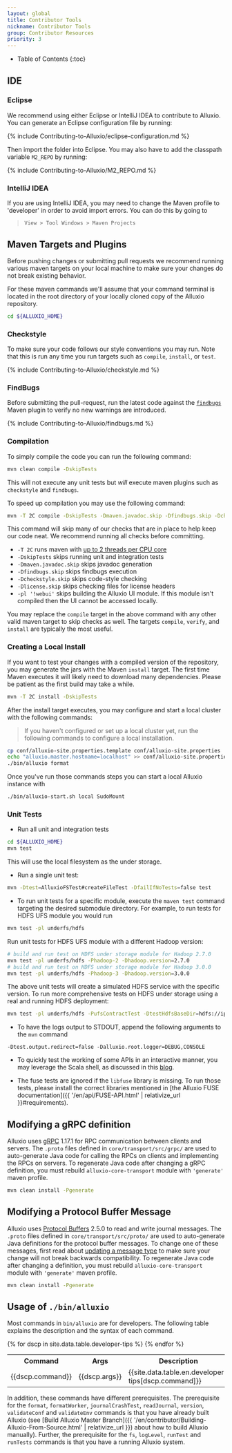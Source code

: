 ```yaml
---
layout: global
title: Contributor Tools
nickname: Contributor Tools
group: Contributor Resources
priority: 3
---
```


* Table of Contents
{:toc}

## IDE

### Eclipse

We recommend using either Eclipse or IntelliJ IDEA to contribute to Alluxio. You can generate an
Eclipse configuration file by running:

{% include Contributing-to-Alluxio/eclipse-configuration.md %}

Then import the folder into Eclipse.
You may also have to add the classpath variable `M2_REPO` by running:

{% include Contributing-to-Alluxio/M2_REPO.md %}

### IntelliJ IDEA

If you are using IntelliJ IDEA, you may need to change the Maven profile to 'developer' in order
to avoid import errors. You can do this by going to

> `View > Tool Windows > Maven Projects`

## Maven Targets and Plugins

Before pushing changes or submitting pull requests we recommend running various maven targets on
your local machine to make sure your changes do not break existing behavior.

For these maven commands we'll assume that your command terminal is located in the root directory
of your locally cloned copy of the Alluxio repository.

```bash
cd ${ALLUXIO_HOME}
```

### Checkstyle

To make sure your code follows our style conventions you may run. Note that this is run any time
you run targets such as `compile`, `install`, or `test`.

{% include Contributing-to-Alluxio/checkstyle.md %}

### FindBugs

Before submitting the pull-request, run the latest code against the
[`findbugs`](http://findbugs.sourceforge.net/) Maven plugin to verify no new warnings are
introduced.

{% include Contributing-to-Alluxio/findbugs.md %}

### Compilation

To simply compile the code you can run the following command:

```bash
mvn clean compile -DskipTests
```

This will not execute any unit tests but _will_ execute maven plugins such as `checkstyle` and
`findbugs`.

To speed up compilation you may use the following command:

```bash
mvn -T 2C compile -DskipTests -Dmaven.javadoc.skip -Dfindbugs.skip -Dcheckstyle.skip -Dlicense.skip -pl '!webui'
```

This command will skip many of our checks that are in place to help keep our code neat.
We recommend running all checks before committing.

- `-T 2C` runs maven with [up to 2 threads per CPU core](https://cwiki.apache.org/confluence/display/MAVEN/Parallel+builds+in+Maven+3)
- `-DskipTests` skips running unit and integration tests
- `-Dmaven.javadoc.skip` skips javadoc generation
- `-Dfindbugs.skip` skips findbugs execution
- `-Dcheckstyle.skip` skips code-style checking
- `-Dlicense.skip` skips checking files for license headers
- `-pl '!webui'` skips building the Alluxio UI module.
If this module isn't compiled then the UI cannot be accessed locally.

You may replace the `compile` target in the above command with any other valid maven target to skip
checks as well.
The targets `compile`, `verify`, and `install` are typically the most useful.

### Creating a Local Install

If you want to test your changes with a compiled version of the repository, you may generate the
jars with the Maven `install` target.
The first time Maven executes it will likely need to download many dependencies.
Please be patient as the first build may take a while.

```bash
mvn -T 2C install -DskipTests
```

After the install target executes, you may configure and start a local cluster
with the following commands:

> If you haven't configured or set up a local cluster yet, run the following commands to configure
a local installation.

```bash
cp conf/alluxio-site.properties.template conf/alluxio-site.properties
echo "alluxio.master.hostname=localhost" >> conf/alluxio-site.properties
./bin/alluxio format
```

Once you've run those commands steps you can start a local Alluxio instance with

```bash
./bin/alluxio-start.sh local SudoMount
```

### Unit Tests

- Run all unit and integration tests

```bash
cd ${ALLUXIO_HOME}
mvn test
```

This will use the local filesystem as the under storage.

- Run a single unit test:

```bash
mvn -Dtest=AlluxioFSTest#createFileTest -DfailIfNoTests=false test
```

- To run unit tests for a specific module, execute the `maven test` command targeting
the desired submodule directory. For example, to run tests for HDFS UFS module you would run

```bash
mvn test -pl underfs/hdfs
```

Run unit tests for HDFS UFS module with a different Hadoop version:

```bash
# build and run test on HDFS under storage module for Hadoop 2.7.0
mvn test -pl underfs/hdfs -Phadoop-2 -Dhadoop.version=2.7.0
# build and run test on HDFS under storage module for Hadoop 3.0.0
mvn test -pl underfs/hdfs -Phadoop-3 -Dhadoop.version=3.0.0
```

The above unit tests will create a simulated HDFS service with the specific version.
To run more comprehensive tests on HDFS under storage using a real and running HDFS deployment:

```bash
mvn test -pl underfs/hdfs -PufsContractTest -DtestHdfsBaseDir=hdfs://ip:port/alluxio_test
```

- To have the logs output to STDOUT, append the following arguments to the `mvn` command

```
-Dtest.output.redirect=false -Dalluxio.root.logger=DEBUG,CONSOLE
```

- To quickly test the working of some APIs in an interactive manner, you may
leverage the Scala shell, as discussed in this
[blog](http://scala4fun.tumblr.com/post/84791653967/interactivejavacoding).

- The fuse tests are ignored if the `libfuse` library is missing.
To run those tests, please install the correct libraries mentioned in
[the Alluxio FUSE documentation]({{ '/en/api/FUSE-API.html' | relativize_url }}#requirements).

## Modifying a gRPC definition

Alluxio uses [gRPC](https://grpc.io/) 1.17.1 for RPC communication between clients and servers. The `.proto`
files defined in `core/transport/src/grpc/` are used to auto-generate Java code for calling the
RPCs on clients and implementing the RPCs on servers. To regenerate Java code after changing 
a gRPC definition, you must rebuild `alluxio-core-transport` module with `'generate'` maven profile.

```bash
mvn clean install -Pgenerate
```

## Modifying a Protocol Buffer Message

Alluxio uses [Protocol Buffers](https://developers.google.com/protocol-buffers/) 2.5.0 to read and write journal messages. The `.proto` files
defined in `core/transport/src/proto/` are used to auto-generate Java definitions for
the protocol buffer messages. To change one of these messages, first read about
[updating a message type](https://developers.google.com/protocol-buffers/docs/proto#updating)
to make sure your change will not break backwards compatibility. To regenerate Java code after changing 
a definition, you must rebuild `alluxio-core-transport` module with `'generate'` maven profile.

```bash
mvn clean install -Pgenerate
```

## Usage of `./bin/alluxio`

Most commands in `bin/alluxio` are for developers. The following table explains the description and
the syntax of each command.

<table class="table table-striped">
    <tr><th>Command</th><th>Args</th><th>Description</th></tr>
    {% for dscp in site.data.table.developer-tips %}
        <tr>
            <td>{{dscp.command}}</td>
            <td>{{dscp.args}}</td>
            <td>{{site.data.table.en.developer-tips[dscp.command]}}</td>
        </tr>
    {% endfor %}
</table>

In addition, these commands have different prerequisites. The prerequisite for the `format`,
`formatWorker`, `journalCrashTest`, `readJournal`, `version`, `validateConf` and `validateEnv` commands is that you
have already built Alluxio (see
[Build Alluxio Master Branch]({{ '/en/contributor/Building-Alluxio-From-Source.html' | relativize_url }}) about how to build Alluxio manually).
Further, the prerequisite for the `fs`, `logLevel`, `runTest` and `runTests` commands is that you
have a running Alluxio system.
